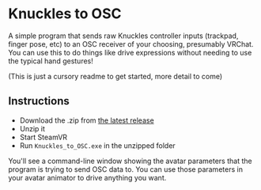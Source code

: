 # Knuckles to OSC
A simple program that sends raw Knuckles controller inputs (trackpad, finger pose, etc) to an OSC receiver of your choosing, presumably VRChat. You can use this to do things like drive expressions without needing to use the typical hand gestures!

(This is just a cursory readme to get started, more detail to come)

## Instructions
- Download the .zip from [the latest release](https://github.com/KadachiiVR/knuckles_to_osc/releases/latest)
- Unzip it
- Start SteamVR
- Run `Knuckles_to_OSC.exe` in the unzipped folder

You'll see a command-line window showing the avatar parameters that the program is trying to send OSC data to. You can use those parameters in your avatar animator to drive anything you want.
